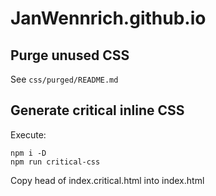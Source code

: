 # JanWennrich.github.io

## Purge unused CSS

See `css/purged/README.md`


## Generate critical inline CSS

Execute:
```shell script
npm i -D
npm run critical-css
```

Copy head of index.critical.html into index.html
